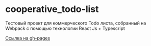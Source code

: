# cooperative_todo-list
Тестовый проект для коммерческого Todo листа, собранный на Webpack с помощью технологии React Js + Typescript

[Ссылка на gh-pages](https://egor-nazarov.github.io/cooperative_todo-list/index.html)
